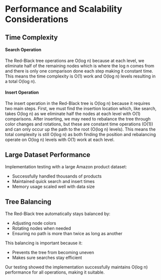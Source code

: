 # Performance and Scalability Considerations
## Time Complexity

#### Search Operation
The Red-Black tree operations are O(log n) because at each level, we eliminate half of the remaining nodes which is where the log n comes from and there is only one comparison done each step making it constant time. This means the time complexity is O(1) work and O(log n) levels resulting in a total O(log n).

#### Insert Operation
The insert operation in the Red-Black tree is O(log n) because it requires two main steps. First, we must find the insertion location which, like search, takes O(log n) as we eliminate half the nodes at each level with O(1) comparisons. After inserting, we may need to rebalance the tree through color changes and rotations, but these are constant time operations (O(1)) and can only occur up the path to the root (O(log n) levels). This means the total complexity is still O(log n) as both finding the position and rebalancing operate on O(log n) levels with O(1) work at each level.

## Large Dataset Performance
Implementation testing with a large Amazon product dataset:
- Successfully handled thousands of products
- Maintained quick search and insert times
- Memory usage scaled well with data size

## Tree Balancing
The Red-Black tree automatically stays balanced by:
- Adjusting node colors
- Rotating nodes when needed
- Ensuring no path is more than twice as long as another

This balancing is important because it:
- Prevents the tree from becoming uneven
- Makes sure searches stay efficient

Our testing showed the implementation successfully maintains O(log n) performance for all operations, making it suitable.

